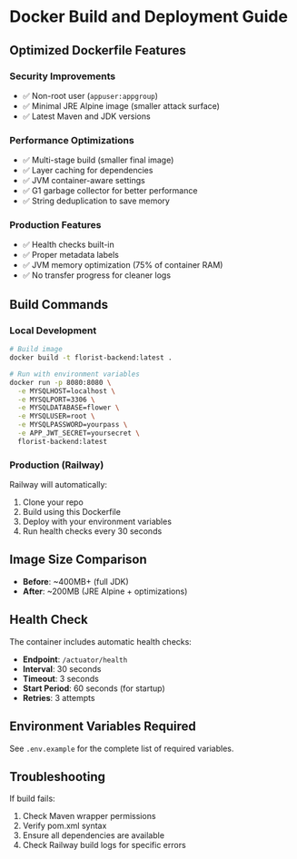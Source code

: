 # Docker Build and Deployment Guide

## Optimized Dockerfile Features

### Security Improvements
- ✅ Non-root user (`appuser:appgroup`)
- ✅ Minimal JRE Alpine image (smaller attack surface)
- ✅ Latest Maven and JDK versions

### Performance Optimizations
- ✅ Multi-stage build (smaller final image)
- ✅ Layer caching for dependencies
- ✅ JVM container-aware settings
- ✅ G1 garbage collector for better performance
- ✅ String deduplication to save memory

### Production Features
- ✅ Health checks built-in
- ✅ Proper metadata labels
- ✅ JVM memory optimization (75% of container RAM)
- ✅ No transfer progress for cleaner logs

## Build Commands

### Local Development
```bash
# Build image
docker build -t florist-backend:latest .

# Run with environment variables
docker run -p 8080:8080 \
  -e MYSQLHOST=localhost \
  -e MYSQLPORT=3306 \
  -e MYSQLDATABASE=flower \
  -e MYSQLUSER=root \
  -e MYSQLPASSWORD=yourpass \
  -e APP_JWT_SECRET=yoursecret \
  florist-backend:latest
```

### Production (Railway)
Railway will automatically:
1. Clone your repo
2. Build using this Dockerfile
3. Deploy with your environment variables
4. Run health checks every 30 seconds

## Image Size Comparison
- **Before**: ~400MB+ (full JDK)
- **After**: ~200MB (JRE Alpine + optimizations)

## Health Check
The container includes automatic health checks:
- **Endpoint**: `/actuator/health`
- **Interval**: 30 seconds
- **Timeout**: 3 seconds
- **Start Period**: 60 seconds (for startup)
- **Retries**: 3 attempts

## Environment Variables Required
See `.env.example` for the complete list of required variables.

## Troubleshooting
If build fails:
1. Check Maven wrapper permissions
2. Verify pom.xml syntax
3. Ensure all dependencies are available
4. Check Railway build logs for specific errors
